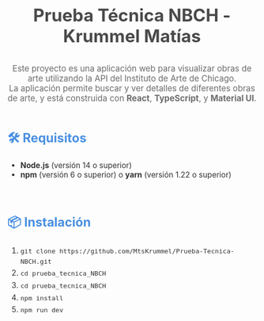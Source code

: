 <h1 align="center" style="font-size: 2.5em; color: #4A4A4A; margin-bottom: 1em;">Prueba Técnica NBCH - Krummel Matías</h1>
<p align="center" style="font-size: 1.2em; color: #6C6C6C; max-width: 600px; margin: 0 auto;">
  Este proyecto es una aplicación web para visualizar obras de arte utilizando la API del Instituto de Arte de Chicago. <br>
  La aplicación permite buscar y ver detalles de diferentes obras de arte, y está construida con <strong>React</strong>, <strong>TypeScript</strong>, y <strong>Material UI</strong>.
</p>
<br/>
<h2 style="font-size: 1.8em; color: #4A90E2;">🛠️ Requisitos</h2>
<ul style="font-size: 1.1em; color: #333;">
  <li><strong>Node.js</strong> (versión 14 o superior)</li>
  <li><strong>npm</strong> (versión 6 o superior) o <strong>yarn</strong> (versión 1.22 o superior)</li>
</ul>
<br/>
<h2 style="font-size: 1.8em; color: #4A90E2;">📦 Instalación</h2>
<ol style="font-size: 1.1em; color: #333; line-height: 1.6;">
  <li><code>git clone https://github.com/MtsKrummel/Prueba-Tecnica-NBCH.git</code></li>
  <li><code>cd prueba_tecnica_NBCH</code></li>
  <li><code>cd prueba_tecnica_NBCH</code></li>
  <li><code>npm install</code></li>
  <li><code>npm run dev</code></li>
</ol>